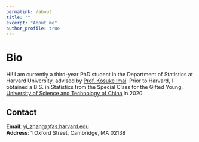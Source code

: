 ```yaml
---
permalink: /about
title: ""
excerpt: "About me"
author_profile: true
---
```

Bio
======
Hi! I am currently a third-year PhD student in the Department of Statistics at Harvard University, advised by [Prof. Kosuke Imai](https://imai.fas.harvard.edu). Prior to Harvard, I obtained a B.S. in Statistics from the Special Class for the Gifted Young, [University of Science and Technology of China](http://en.ustc.edu.cn) in 2020.

Contact
------
**Email**: yi_zhang@fas.harvard.edu  
**Address**: 1 Oxford Street, Cambridge, MA 02138



